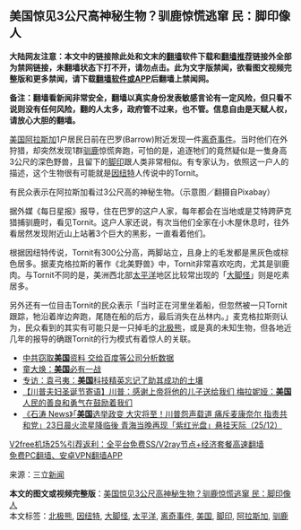  <h2>美国惊见3公尺高神秘生物？驯鹿惊慌逃窜 民：脚印像人</h2> <p class="notice"><b>大陆网友注意：本文中的链接除此处和文末的<a href="https://github.com/bannedbook/fanqiang" >翻墙</a>软件下载和<a href="https://github.com/killgcd/justmysocks/blob/master/README.md">翻墙推荐</a>链接外全部为禁网链接，未翻墙状态下打不开，请勿点击。此为文字版禁闻，欲看图文视频完整版和更多禁闻，请下载<a href="https://github.com/bannedbook/fanqiang">翻墙软件或APP</a>后翻墙上禁闻网。</p><p>备注：翻墙看新闻非常安全，翻墙以真实身份发表敏感言论有一定风险，但只看不说则没有任何风险，翻的人太多，政府管不过来，也不管。信息自由是天赋人权，请放心大胆的翻墙。</b></p>  <div class="entry"> <p><a href="https://www.bannedbook.org/bnews/tag/%e7%be%8e%e5%9b%bd/" class="st_tag internal_tag" rel="tag" title="标签 美国 下的日志">美国</a><a href="https://www.bannedbook.org/bnews/tag/%e9%98%bf%e6%8b%89%e6%96%af%e5%8a%a0/" class="st_tag internal_tag" rel="tag" title="标签 阿拉斯加 下的日志">阿拉斯加</a>1户居民日前在巴罗(Barrow)附近发现一件<a href="https://www.bannedbook.org/bnews/tag/%E7%A6%BB%E5%A5%87%E4%BA%8B%E4%BB%B6/" class="st_tag internal_tag" rel="tag" title="标签 离奇事件 下的日志">离奇事件</a>。当时他们在外狩猎，却突然发现1群<a href="https://www.bannedbook.org/bnews/tag/%E9%A9%AF%E9%B9%BF/" class="st_tag internal_tag" rel="tag" title="标签 驯鹿 下的日志">驯鹿</a>惊慌奔跑，可怕的是，追逐牠们的竟然疑似是一隻身高3公尺的深色野兽，且留下的<a href="https://www.bannedbook.org/bnews/tag/%E8%84%9A%E5%8D%B0/" class="st_tag internal_tag" rel="tag" title="标签 脚印 下的日志">脚印</a>跟人类非常相似。有专家认为，依照这一户人的描述，这个生物很有可能就是<a href="https://www.bannedbook.org/bnews/tag/%E5%9B%A0%E7%BA%BD%E7%89%B9/" class="st_tag internal_tag" rel="tag" title="标签 因纽特 下的日志">因纽特</a>人传说中的Tornit。</p> <p>有民众表示在阿拉斯加看过3公尺高的神秘生物。（示意图／翻摄自Pixabay）</p> <p>据外媒《每日星报》报导，住在巴罗的这户人家，每年都会在当地或是艾特跨萨克猎捕驯鹿时，看见Tornit。这户人家还说，有次当他们全家在小木屋休息时，往外看居然发现附近山上站著3个巨大的黑影，一直看着他们。</p>  <p>根据因纽特传说，Tornit有300公分高，两脚站立，且身上的毛发都是黑灰色或棕色居多。据麦克格拉斯的著作《北美野兽》中，Tornit非常喜欢吃肉，尤其是驯鹿肉。与Tornit不同的是，美洲西北部<a href="https://www.bannedbook.org/bnews/tag/%e5%a4%aa%e5%b9%b3%e6%b4%8b/" class="st_tag internal_tag" rel="tag" title="标签 太平洋 下的日志">太平洋</a>地区比较常出现的「<a href="https://www.bannedbook.org/bnews/tag/%e5%a4%a7%e8%84%9a%e6%80%aa/" class="st_tag internal_tag" rel="tag" title="标签 大脚怪 下的日志">大脚怪</a>」则是吃素居多。</p> <p>另外还有一位目击Tornit的民众表示「当时正在河里坐着船，但忽然被一只Tornit跟踪，牠沿着岸边奔跑，尾随在船的后方，最后消失在丛林内。」麦克格拉斯则认为，民众看到的其实有可能只是一只掉毛的<a href="https://www.bannedbook.org/bnews/tag/%e5%8c%97%e6%9e%81%e7%86%8a/" class="st_tag internal_tag" rel="tag" title="标签 北极熊 下的日志">北极熊</a>，或是真的未知生物，但各地近几年的报导的确跟Tornit的行为模式有着惊人的关联。</p> <ul class='op-related-articles' title='相关阅读'> <li><a href='https://www.bannedbook.org/bnews/cnnews/20201226/1455121.html' target='_blank'>中共窃取<b>美国</b>资料 交给百度等公司分析数据</a></li> <li><a href='https://www.bannedbook.org/bnews/comments/20201226/1455119.html' target='_blank'>童大焕：<b>美国</b>必有一战</a></li> <li><a href='https://www.bannedbook.org/bnews/comments/20201226/1455118.html' target='_blank'>专访：袁弓夷：<b>美国</b>科技精英忘记了助其成功的土壤</a></li> <li><a href='https://www.bannedbook.org/bnews/bannedvideo/20201226/1455114.html' target='_blank'>【川普夫妇圣诞节寄语】川普：感谢上帝将他的儿子送给我们  梅拉妮娅：<b>美国</b>人民的善良和勇气在鼓励着我们</a></li> <li><a href='https://www.bannedbook.org/bnews/bannedvideo/20201226/1455105.html' target='_blank'>《石涛 News》「<b>美国</b>选举政变 大灾将至！川普怨声载道 痛斥麦康奈尔 指责共和党」23日晨火流星降临後 青海当晚再现「紫红光盘」悬挂天际（25/12）</a></li> </ul> <p class="texttj"> <a href="https://github.com/bannedbook/fanqiang/wiki/V2ray%E6%9C%BA%E5%9C%BA" target="_blank">V2free机场25%引荐返利：全平台免费SS/V2ray节点+经济套餐高速翻墙</a><br/> <a href="https://github.com/bannedbook/fanqiang/wiki/%E7%A6%81%E9%97%BB%E7%BD%91%E5%AE%89%E5%8D%93%E7%BF%BB%E5%A2%99%E6%96%B0%E9%97%BBAPP" target="_blank">免费PC翻墙、安卓VPN翻墙APP</a></p><p> 来源：三立<span class='wp_keywordlink_affiliate'><a href="https://www.bannedbook.org/" title="新闻">新闻</a></span> </p> <a name='sharetosocial'></a>       <div><b>本文的图文或视频完整版</b>：<a href='https://www.bannedbook.org/bnews/cnnews/20201226/1455120.html'>美国惊见3公尺高神秘生物？驯鹿惊慌逃窜 民：脚印像人</a></div>  </div><!--END ENTRY--> <div class="postfooter"> <div>本文标签：<a href="https://www.bannedbook.org/bnews/tag/%e5%8c%97%e6%9e%81%e7%86%8a/" rel="tag">北极熊</a>, <a href="https://www.bannedbook.org/bnews/tag/%E5%9B%A0%E7%BA%BD%E7%89%B9/" rel="tag">因纽特</a>, <a href="https://www.bannedbook.org/bnews/tag/%e5%a4%a7%e8%84%9a%e6%80%aa/" rel="tag">大脚怪</a>, <a href="https://www.bannedbook.org/bnews/tag/%e5%a4%aa%e5%b9%b3%e6%b4%8b/" rel="tag">太平洋</a>, <a href="https://www.bannedbook.org/bnews/tag/%E7%A6%BB%E5%A5%87%E4%BA%8B%E4%BB%B6/" rel="tag">离奇事件</a>, <a href="https://www.bannedbook.org/bnews/tag/%e7%be%8e%e5%9b%bd/" rel="tag">美国</a>, <a href="https://www.bannedbook.org/bnews/tag/%E8%84%9A%E5%8D%B0/" rel="tag">脚印</a>, <a href="https://www.bannedbook.org/bnews/tag/%e9%98%bf%e6%8b%89%e6%96%af%e5%8a%a0/" rel="tag">阿拉斯加</a>, <a href="https://www.bannedbook.org/bnews/tag/%E9%A9%AF%E9%B9%BF/" rel="tag">驯鹿</a></div>  </div><!--END POSTFOOTER--> 